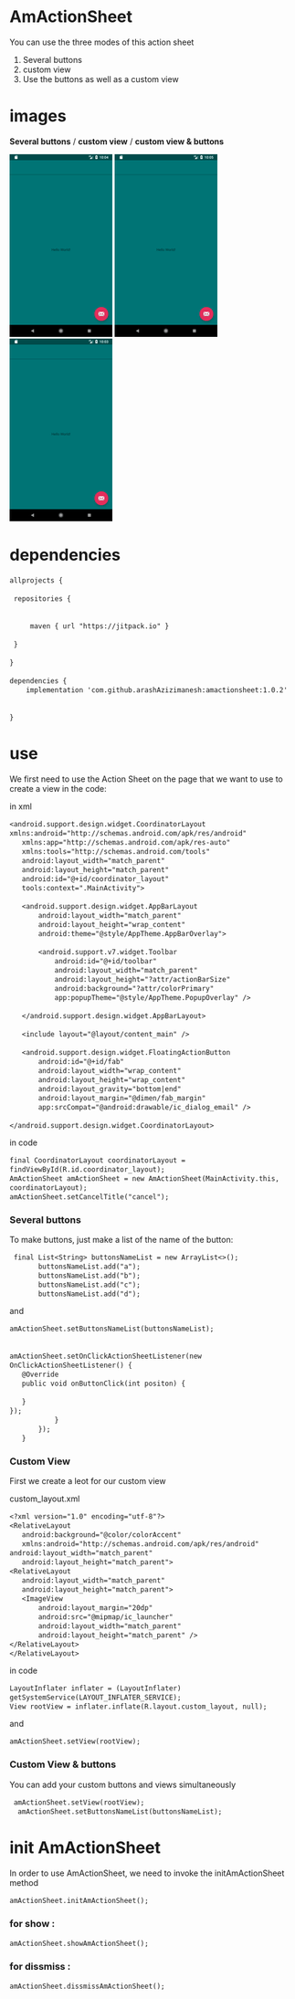 # AmActionSheet
You can use the three modes of this action sheet
1. Several buttons
2. custom view
3. Use the buttons as well as a custom view

# images


   **Several buttons**     / **custom view**   / **custom view & buttons**  

   ![](customView.gif) ![](buttons.gif) ![](custom&Button.gif)
   
   
   
   # dependencies
   ```
allprojects {

	repositories {
	
	
		maven { url "https://jitpack.io" }
		
	}
	
}

dependencies {
       implementation 'com.github.arashAzizimanesh:amactionsheet:1.0.2'


}

```

 # use
 
 
 We first need to use the Action Sheet on the page that we want to use to create a view in the code:
 
 in xml
 
 ```
 <android.support.design.widget.CoordinatorLayout xmlns:android="http://schemas.android.com/apk/res/android"
    xmlns:app="http://schemas.android.com/apk/res-auto"
    xmlns:tools="http://schemas.android.com/tools"
    android:layout_width="match_parent"
    android:layout_height="match_parent"
    android:id="@+id/coordinator_layout"
    tools:context=".MainActivity">

    <android.support.design.widget.AppBarLayout
        android:layout_width="match_parent"
        android:layout_height="wrap_content"
        android:theme="@style/AppTheme.AppBarOverlay">

        <android.support.v7.widget.Toolbar
            android:id="@+id/toolbar"
            android:layout_width="match_parent"
            android:layout_height="?attr/actionBarSize"
            android:background="?attr/colorPrimary"
            app:popupTheme="@style/AppTheme.PopupOverlay" />

    </android.support.design.widget.AppBarLayout>

    <include layout="@layout/content_main" />

    <android.support.design.widget.FloatingActionButton
        android:id="@+id/fab"
        android:layout_width="wrap_content"
        android:layout_height="wrap_content"
        android:layout_gravity="bottom|end"
        android:layout_margin="@dimen/fab_margin"
        app:srcCompat="@android:drawable/ic_dialog_email" />

</android.support.design.widget.CoordinatorLayout>
 ```
 
 in code
 ```
 final CoordinatorLayout coordinatorLayout = findViewById(R.id.coordinator_layout);
 AmActionSheet amActionSheet = new AmActionSheet(MainActivity.this, coordinatorLayout);
 amActionSheet.setCancelTitle("cancel");
 ```
 ### Several buttons
 To make buttons, just make a list of the name of the button:
 ```
  final List<String> buttonsNameList = new ArrayList<>();
        buttonsNameList.add("a");
        buttonsNameList.add("b");
        buttonsNameList.add("c");
        buttonsNameList.add("d");
 
 ```
 
 and
 ```
 amActionSheet.setButtonsNameList(buttonsNameList);
 
 
 amActionSheet.setOnClickActionSheetListener(new OnClickActionSheetListener() {
    @Override
    public void onButtonClick(int positon) {
        
    }
});
            }
        });
    }

```

 ### Custom View
 
 First we create a leot for our custom view
 
 custom_layout.xml
 ```
 <?xml version="1.0" encoding="utf-8"?>
<RelativeLayout
    android:background="@color/colorAccent"
    xmlns:android="http://schemas.android.com/apk/res/android" android:layout_width="match_parent"
    android:layout_height="match_parent">
<RelativeLayout
    android:layout_width="match_parent"
    android:layout_height="match_parent">
    <ImageView
        android:layout_margin="20dp"
        android:src="@mipmap/ic_launcher"
        android:layout_width="match_parent"
        android:layout_height="match_parent" />
</RelativeLayout>
</RelativeLayout>
 ```
 
 in code 
 ```
 LayoutInflater inflater = (LayoutInflater) getSystemService(LAYOUT_INFLATER_SERVICE);
 View rootView = inflater.inflate(R.layout.custom_layout, null);
 ```
 
 and
 ```
 amActionSheet.setView(rootView);
 ```
 
 ### Custom View & buttons
 
 You can add your custom buttons and views simultaneously

  
   ```
    amActionSheet.setView(rootView);
     amActionSheet.setButtonsNameList(buttonsNameList);
   ```
 # init AmActionSheet
 
 In order to use AmActionSheet, we need to invoke the initAmActionSheet method
 
  ```
  amActionSheet.initAmActionSheet();
   ```
   
  ### for show :
  
  ```
  amActionSheet.showAmActionSheet();
  ```
  
  ### for dissmiss :
  
  ```
 amActionSheet.dissmissAmActionSheet();
  ```
  
  
 
